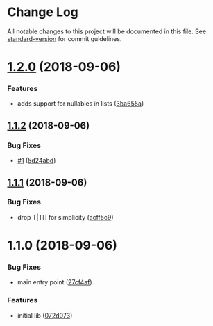 # Change Log

All notable changes to this project will be documented in this file. See [standard-version](https://github.com/conventional-changelog/standard-version) for commit guidelines.

<a name="1.2.0"></a>
# [1.2.0](https://github.com/pictalk/eqm/compare/v1.1.2...v1.2.0) (2018-09-06)


### Features

* adds support for nullables in lists ([3ba655a](https://github.com/pictalk/eqm/commit/3ba655a))



<a name="1.1.2"></a>
## [1.1.2](https://github.com/pictalk/eqm/compare/v1.1.1...v1.1.2) (2018-09-06)


### Bug Fixes

* [#1](https://github.com/pictalk/eqm/issues/1) ([5d24abd](https://github.com/pictalk/eqm/commit/5d24abd))



<a name="1.1.1"></a>
## [1.1.1](https://github.com/pictalk/eqm/compare/v1.1.0...v1.1.1) (2018-09-06)


### Bug Fixes

* drop T|T[] for simplicity ([acff5c9](https://github.com/pictalk/eqm/commit/acff5c9))



<a name="1.1.0"></a>
# 1.1.0 (2018-09-06)


### Bug Fixes

* main entry point ([27cf4af](https://github.com/pictalk/eqm/commit/27cf4af))


### Features

* initial lib ([072d073](https://github.com/pictalk/eqm/commit/072d073))
